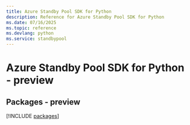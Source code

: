 ```yaml
---
title: Azure Standby Pool SDK for Python
description: Reference for Azure Standby Pool SDK for Python
ms.date: 07/16/2025
ms.topic: reference
ms.devlang: python
ms.service: standbypool
---
```

# Azure Standby Pool SDK for Python - preview
## Packages - preview
[!INCLUDE [packages](standby-pool-index.md)]